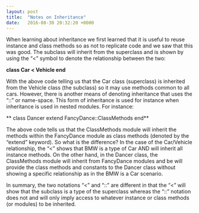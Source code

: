 ```yaml
---
layout: post
title:  "Notes on Inheritance"
date:   2016-08-30 20:32:20 +0000
---
```




When learning about inheritance we first learned that it is useful to reuse instance and class methods so as not to replicate code and we saw that this was good. The subclass will inherit from the superclass and is shown by using the “<” symbol to denote the relationship between the two:

**class Car < Vehicle
end**

With the above code telling us that the Car class (superclass) is inherited from the Vehicle class (the subclass) so it may use methods common to all cars. However, there is another means of denoting inheritance that uses the “::” or name-space. This form of inheritance is used for instance when inheritance is used in nested modules. For instance:

**	class Dancer
	   extend FancyDance::ClassMethods
	end**
	
The above code tells us that the ClassMethods module will inherit the methods within the FancyDance module as class methods (denoted by the “extend” keyword). So what is the difference? In the case of the Car/Vehicle relationship, the “<” shows that BMW is a type of Car AND will inherit all instance methods. On the other hand, in the Dancer class, the ClassMethods module will inherit from FancyDance modules and be will provide the class methods and constants to the Dancer class without showing a specific relationship as in the BMW is a Car scenario. 

In summary, the two notations “<” and “::” are different in that the “<” will show  that the subclass is a type of the superclass whereas the “::” notation does not and will only imply access to whatever instance or class methods (or modules) to be inherited.


